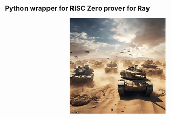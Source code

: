 ## Python wrapper for RISC Zero prover for Ray

<img src="title.png" align="right" alt="many military tanks rolling in parallel on the desert" width="300"/>

